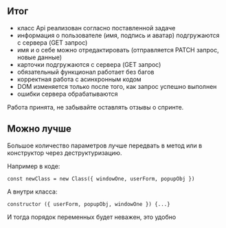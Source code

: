 ## Итог

- класс Api реализован согласно поставленной задаче 
- информация о пользователе  (имя, подпись и аватар) подгружаются с сервера (GET запрос)
- имя и о себе можно отредактировать (отправляется PATCH запрос, новые данные)
- карточки подгружаются с сервера (GET запрос)
- обязательный функционал работает без багов
- корректная работа с асинхронным кодом
- DOM изменяется только после того, как запрос успешно выполнен
- ошибки сервера обрабатываются

Работа принята, не забывайте оставлять отзывы о спринте.

## Можно лучше

Большое количество параметров лучше передвать в метод или в конструктор через деструктуризацию.

Например в коде:
~~~
const newClass = new Class({ windowOne, userForm, popupObj })
~~~
А внутри класса:
~~~
constructor ({ userForm, popupObj, windowOne }) {...}
~~~
И тогда порядок переменных будет неважен, это удобно
